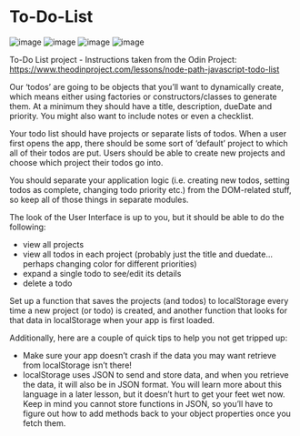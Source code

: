 # To-Do-List

![image](https://github.com/Melanie-J-Baker/To-Do-List/assets/104843873/d8204367-4af0-4657-b96a-d70dc44fa0a1)
![image](https://github.com/Melanie-J-Baker/To-Do-List/assets/104843873/89428405-4ea3-41d4-a31a-5c1a8b235cba)
![image](https://github.com/Melanie-J-Baker/To-Do-List/assets/104843873/7f9c4e4f-75bd-45a1-8d07-786ccdcfafbe)
![image](https://github.com/Melanie-J-Baker/To-Do-List/assets/104843873/8a7178ce-a2eb-4a9e-bc39-4a2d788d05c3)

To-Do List project - Instructions taken from the Odin Project: https://www.theodinproject.com/lessons/node-path-javascript-todo-list

Our ‘todos’ are going to be objects that you’ll want to dynamically create, which means either using factories or constructors/classes to generate them. At a minimum they should have a title, description, dueDate and priority. You might also want to include notes or even a checklist.

Your todo list should have projects or separate lists of todos. When a user first opens the app, there should be some sort of ‘default’ project to which all of their todos are put. Users should be able to create new projects and choose which project their todos go into.

You should separate your application logic (i.e. creating new todos, setting todos as complete, changing todo priority etc.) from the DOM-related stuff, so keep all of those things in separate modules.

The look of the User Interface is up to you, but it should be able to do the following:
- view all projects
- view all todos in each project (probably just the title and duedate… perhaps changing color for different priorities)
- expand a single todo to see/edit its details
- delete a todo

Set up a function that saves the projects (and todos) to localStorage every time a new project (or todo) is created, and another function that looks for that data in localStorage when your app is first loaded. 

Additionally, here are a couple of quick tips to help you not get tripped up:
- Make sure your app doesn’t crash if the data you may want retrieve from localStorage isn’t there!
- localStorage uses JSON to send and store data, and when you retrieve the data, it will also be in JSON format. You will learn more about this language in a later lesson, but it doesn’t hurt to get your feet wet now. Keep in mind you cannot store functions in JSON, so you’ll have to figure out how to add methods back to your object properties once you fetch them.
